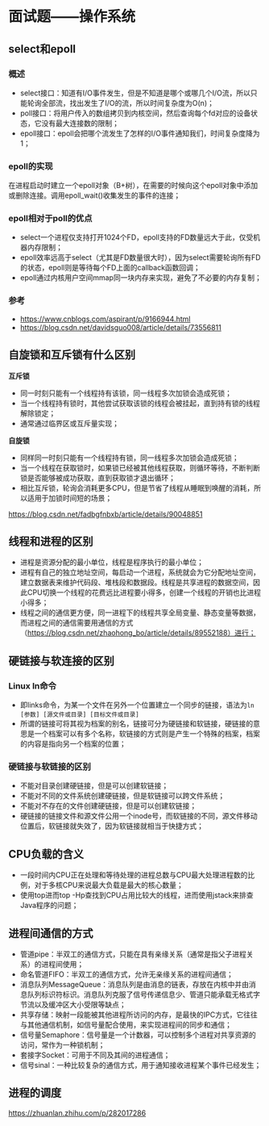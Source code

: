 # 面试题——操作系统

## select和epoll

### 概述

- select接口：知道有I/O事件发生，但是不知道是哪个或哪几个I/O流，所以只能轮询全部流，找出发生了I/O的流，所以时间复杂度为O(n)；
- poll接口：将用户传入的数组拷贝到内核空间，然后查询每个fd对应的设备状态，它没有最大连接数的限制；
- epoll接口：epoll会把哪个流发生了怎样的I/O事件通知我们，时间复杂度降为1；

### epoll的实现

在进程启动时建立一个epoll对象（B+树），在需要的时候向这个epoll对象中添加或删除连接。调用epoll_wait()收集发生的事件的连接；

### epoll相对于poll的优点

- select一个进程仅支持打开1024个FD，epoll支持的FD数量远大于此，仅受机器内存限制；
- epoll效率远高于select（尤其是FD数量很大时），因为select需要轮询所有FD的状态，epoll则是等待每个FD上面的callback函数回调；
- epoll通过内核用户空间mmap同一块内存来实现，避免了不必要的内存复制；

### 参考

- https://www.cnblogs.com/aspirant/p/9166944.html
- https://blog.csdn.net/davidsguo008/article/details/73556811

## 自旋锁和互斥锁有什么区别

**互斥锁**

- 同一时刻只能有一个线程持有该锁，同一线程多次加锁会造成死锁；
- 当一个线程持有锁时，其他尝试获取该锁的线程会被挂起，直到持有锁的线程解除锁定；
- 通常通过临界区或互斥量实现；

**自旋锁**

- 同样同一时刻只能有一个线程持有锁，同一线程多次加锁会造成死锁；
- 当一个线程在获取锁时，如果锁已经被其他线程获取，则循环等待，不断判断锁是否能够被成功获取，直到获取锁才退出循环；
- 相比互斥锁，轮询会消耗更多CPU，但是节省了线程从睡眠到唤醒的消耗，所以适用于加锁时间短的场景；

https://blog.csdn.net/fadbgfnbxb/article/details/90048851

## 线程和进程的区别

- 进程是资源分配的最小单位，线程是程序执行的最小单位；
- 进程有自己的独立地址空间，每启动一个进程，系统就会为它分配地址空间，建立数据表来维护代码段、堆栈段和数据段。线程是共享进程的数据空间，因此CPU切换一个线程的花费远比进程要小得多，创建一个线程的开销也比进程小得多；
- 线程之间的通信更方便，同一进程下的线程共享全局变量、静态变量等数据，而进程之间的通信需要用通信的方式（https://blog.csdn.net/zhaohong_bo/article/details/89552188）进行；

## 硬链接与软连接的区别

### Linux ln命令

- 即links命令，为某一个文件在另外一个位置建立一个同步的链接，语法为`ln [参数] [源文件或目录] [目标文件或目录]`
- 所谓的链接可将其视为档案的别名，链接可分为硬链接和软链接，硬链接的意思是一个档案可以有多个名称，软链接的方式则是产生一个特殊的档案，档案的内容是指向另一个档案的位置；

### 硬链接与软链接的区别

- 不能对目录创建硬链接，但是可以创建软链接；
- 不能对不同的文件系统创建硬链接，但是软链接可以跨文件系统；
- 不能对不存在的文件创建硬链接，但是可以创建软链接；
- 硬链接的链接文件和源文件公用一个inode号，而软链接的不同，源文件移动位置后，软链接就失效了，因为软链接就相当于快捷方式；

## CPU负载的含义

- 一段时间内CPU正在处理和等待处理的进程总数与CPU最大处理进程数的比例，对于多核CPU来说最大负载是最大的核心数量；
- 使用top进而top -Hp查找到CPU占用比较大的线程，进而使用jstack来排查Java程序的问题；

## 进程间通信的方式

- 管道pipe：半双工的通信方式，只能在具有亲缘关系（通常是指父子进程关系）的进程间使用；
- 命名管道FIFO：半双工的通信方式，允许无亲缘关系的进程间通信；
- 消息队列MessageQueue：消息队列是由消息的链表，存放在内核中并由消息队列标识符标识。消息队列克服了信号传递信息少、管道只能承载无格式字节流以及缓冲区大小受限等缺点；
- 共享存储：映射一段能被其他进程所访问的内存，是最快的IPC方式，它往往与其他通信机制，如信号量配合使用，来实现进程间的同步和通信；
- 信号量Semaphore：信号量是一个计数器，可以控制多个进程对共享资源的访问，常作为一种锁机制；
- 套接字Socket：可用于不同及其间的进程通信；
- 信号sinal：一种比较复杂的通信方式，用于通知接收进程某个事件已经发生；

## 进程的调度

https://zhuanlan.zhihu.com/p/282017286